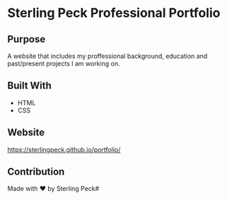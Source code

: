 # Sterling Peck Professional Portfolio

## Purpose
A website that includes my proffessional background, education and past/present projects I am working on.

## Built With
* HTML
* CSS

## Website
https://sterlingpeck.github.io/portfolio/

## Contribution
Made with ❤️ by Sterling Peck#
